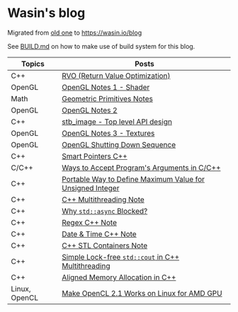 # Wasin's blog

Migrated from [old one](https://blog.wasin.io) to https://wasin.io/blog

See [BUILD.md](https://github.com/haxpor/blog2/blob/master/BUILD.md) on how to make use of build system
for this blog.

| Topics | Posts |
|------------|---------------------------------------------|
| C++ | [RVO (Return Value Optimization)](https://wasin.io/blog/2_rvo.html) |
| OpenGL | [OpenGL Notes 1 - Shader](https://wasin.io/blog/3_opengl-note1.html) |
| Math | [Geometric Primitives Notes](https://wasin.io/blog/4_geometric-primitives-note.html) |
| OpenGL | [OpenGL Notes 2](https://wasin.io/blog/5_opengl-note2.html) |
| C++ | [stb_image - Top level API design](https://wasin.io/blog/6_stb_image_toplevel_apidesign.html) |
| OpenGL | [OpenGL Notes 3 - Textures](https://wasin.io/blog/7_opengl-note3.html) |
| OpenGL | [OpenGL Shutting Down Sequence](https://wasin.io/blog/8_opengl-shutdown-sequence.html) |
| C++ | [Smart Pointers C++](https://wasin.io/blog/9_smartpointer-cpp.html) |
| C/C++ | [Ways to Accept Program's Arguments in C/C++](https://wasin.io/blog/10_accept-program-arguments-cpp.html) |
| C++ | [Portable Way to Define Maximum Value for Unsigned Integer](https://wasin.io/blog/11_portable-define-max-unsigned-int.html) |
| C++ | [C++ Multithreading Note](https://wasin.io/blog/12_multithreading-cpp-note.html) |
| C++ | [Why `std::async` Blocked?](https://wasin.io/blog/13_why-std-async-blocked.html) |
| C++ | [Regex C++ Note](https://wasin.io/blog/14_regex-cpp-note.html) |
| C++ | [Date & Time C++ Note](https://wasin.io/blog/15_date-and-time-cpp-note.html) |
| C++ | [C++ STL Containers Note](https://wasin.io/blog/16_STL-containers-cpp-note.html) |
| C++ | [Simple Lock-free `std::cout` in C++ Multithreading](https://wasin.io/blog/17_simple-lock-free-std-cout-cpp-multithreading.html) |
| C++ | [Aligned Memory Allocation in C++](https://wasin.io/blog/18_aligned-memory-alloc-cpp.html) |
| Linux, OpenCL | [Make OpenCL 2.1 Works on Linux for AMD GPU](https://wasin.io/blog/19_make-opencl2-1-works-on-linux-for-AMD-gpu.html) |
